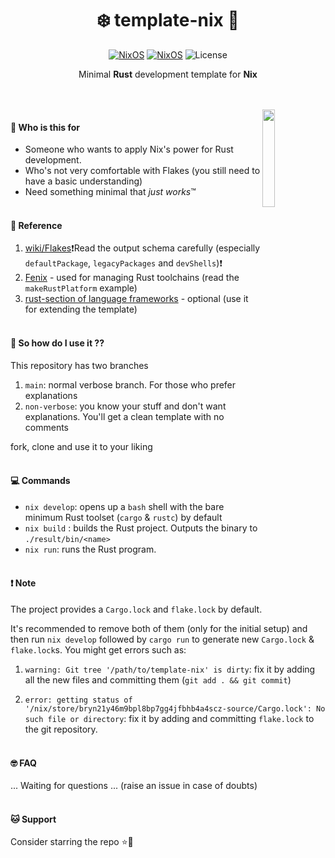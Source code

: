 <div align=center>

# ❄️ template-nix 🦀

[![NixOS](https://img.shields.io/badge/Made_for-Rust-orange.svg?logo=rust)](https://nixos.org) [![NixOS](https://img.shields.io/badge/Flakes-Nix-informational.svg?logo=nixos)](https://nixos.org) ![License](https://img.shields.io/github/license/helium18/template-nix) 

Minimal **Rust** development template for **Nix**

</div>

<br><br>
<img src="https://upload.wikimedia.org/wikipedia/commons/thumb/2/20/Rustacean-orig-noshadow.svg/768px-Rustacean-orig-noshadow.svg.png?20220509231635" align="right" width="20%">
#### 🤔 Who is this for 
- Someone who wants to apply Nix's power for Rust development.
- Who's not very comfortable with Flakes (you still need to have a basic understanding)
- Need something minimal that *just works*™
<br><br>
#### 📖 Reference
1. [wiki/Flakes](https://nixos.wiki/wiki/Flakes)❗Read the output schema carefully (especially `defaultPackage`, `legacyPackages` and `devShells`)❗
2. [Fenix](https://github.com/nix-community/fenix) - used for managing Rust toolchains (read the `makeRustPlatform` example)
3. [rust-section of language frameworks](https://github.com/NixOS/nixpkgs/blob/master/doc/languages-frameworks/rust.section.md#cargo-features-cargo-features) - optional (use it for extending the template)
<br><br>
#### 🚎 So how do I use it ??
This repository has two branches
1. `main`: normal verbose branch. For those who prefer explanations
2. `non-verbose`: you know your stuff and don't want explanations. You'll get a clean template with no comments

fork, clone and use it to your liking
<br><br>
#### 💻 Commands 
- `nix develop`: opens up a `bash` shell with the bare minimum Rust toolset (`cargo` & `rustc`) by default
- `nix build` : builds the Rust project. Outputs the binary to `./result/bin/<name>`
- `nix run`: runs the Rust program.
<br><br>
#### ❗ Note
The project provides a `Cargo.lock` and `flake.lock` by default.

It's recommended to remove both of them (only for the initial setup) and then run `nix develop` followed by `cargo run` to generate new `Cargo.lock` & `flake.lock`s. You might get errors such as:

1. `warning: Git tree '/path/to/template-nix' is dirty`: fix it by adding all the new files and committing them (`git add . && git commit`)

2. `error: getting status of '/nix/store/bryn21y46m9bpl8bp7gg4jfbhb4a4scz-source/Cargo.lock': No such file or directory`: fix it by adding and committing `flake.lock` to the git repository.
<br><br>
#### 🤓 FAQ
... Waiting for questions ... (raise an issue in case of doubts)
<br><br>
#### 🐱 Support 
Consider starring the repo ⭐🦀

